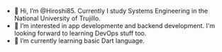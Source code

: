 - 👋 Hi, I’m @Hiroshi85. Currently I study Systems Engineering in the National University of Trujillo.
- 👀 I’m interested in app developmente and backend development. I'm looking forward to learning DevOps stuff too.
- 🌱 I’m currently learning basic Dart language.

<!--
- 💞️ I’m looking to collaborate on 
- 📫 How to reach me:
-->

<!---
Hiroshi85/Hiroshi85 is a ✨ special ✨ repository because its `README.md` (this file) appears on your GitHub profile.
You can click the Preview link to take a look at your changes.
--->
